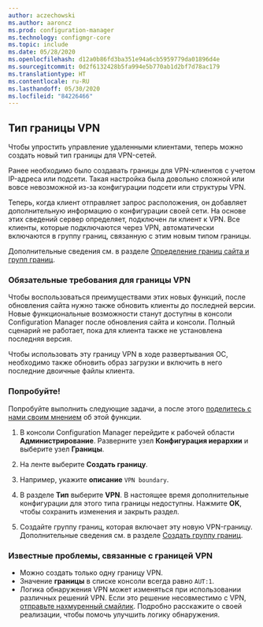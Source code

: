 ```yaml
---
author: aczechowski
ms.author: aaroncz
ms.prod: configuration-manager
ms.technology: configmgr-core
ms.topic: include
ms.date: 05/28/2020
ms.openlocfilehash: d12a0b86fd3ba351e94a6cb5959779da01896d4e
ms.sourcegitcommit: 0d2f6132428b5fa994e5b770ab1d2bf7d78ac179
ms.translationtype: HT
ms.contentlocale: ru-RU
ms.lasthandoff: 05/30/2020
ms.locfileid: "84226466"
---
```

## <a name="vpn-boundary-type"></a><a name="bkmk_vpn"></a> Тип границы VPN

<!--7020519-->

Чтобы упростить управление удаленными клиентами, теперь можно создать новый тип границы для VPN-сетей.

Ранее необходимо было создавать границы для VPN-клиентов с учетом IP-адреса или подсети. Такая настройка была довольно сложной или вовсе невозможной из-за конфигурации подсети или структуры VPN.

Теперь, когда клиент отправляет запрос расположения, он добавляет дополнительную информацию о конфигурации своей сети. На основе этих сведений сервер определяет, подключен ли клиент к VPN. Все клиенты, которые подключаются через VPN, автоматически включаются в группу границ, связанную с этим новым типом границы.

Дополнительные сведения см. в разделе [Определение границ сайта и групп границ](../../../../servers/deploy/configure/define-site-boundaries-and-boundary-groups.md).

### <a name="prerequisites-for-vpn-boundary"></a>Обязательные требования для границы VPN

Чтобы воспользоваться преимуществами этих новых функций, после обновления сайта нужно также обновить клиенты до последней версии. Новые функциональные возможности станут доступны в консоли Configuration Manager после обновления сайта и консоли. Полный сценарий не работает, пока для клиента также не установлена последняя версия.

Чтобы использовать эту границу VPN в ходе развертывания ОС, необходимо также обновить образ загрузки и включить в него последние двоичные файлы клиента.

### <a name="try-it-out"></a>Попробуйте!

Попробуйте выполнить следующие задачи, а после этого [поделитесь с нами своим мнением](../../technical-preview-2003.md#bkmk_feedback) об этой функции.

1. В консоли Configuration Manager перейдите к рабочей области **Администрирование**. Разверните узел **Конфигурация иерархии** и выберите узел **Границы**.

1. На ленте выберите **Создать границу**.

1. Например, укажите **описание** `VPN boundary`.

1. В разделе **Тип** выберите **VPN**. В настоящее время дополнительные конфигурации для этого типа границы недоступны. Нажмите **OK**, чтобы сохранить изменения и закрыть раздел.

1. Создайте группу границ, которая включает эту новую VPN-границу. Дополнительные сведения см. в разделе [Создать группу границ](../../../../servers/deploy/configure/boundary-group-procedures.md#bkmk_create).

### <a name="known-issues-for-vpn-boundary"></a>Известные проблемы, связанные с границей VPN

- Можно создать только одну границу VPN.
- Значение **границы** в списке консоли всегда равно `AUT:1`.
- Логика обнаружения VPN может изменяться при использовании различных решений VPN. Если это решение несовместимо с VPN, [отправьте нахмуренный смайлик](../../technical-preview-2003.md#bkmk_feedback). Подробно расскажите о своей реализации, чтобы помочь улучшить логику обнаружения.
